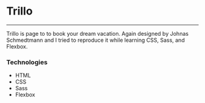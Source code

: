 # Trillo
-------------------
Trillo is page to to book your dream vacation. Again designed by Johnas Schmedtmann and I tried to reproduce it while learning CSS, Sass, and Flexbox.

### Technologies
- HTML
- CSS
- Sass
- Flexbox
